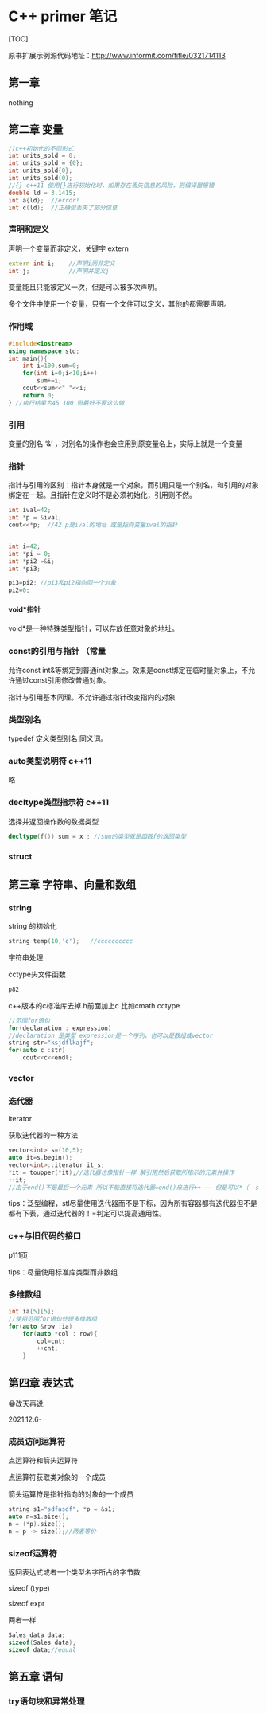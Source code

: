 # C++ primer 笔记

[TOC]

原书扩展示例源代码地址：http://www.informit.com/title/0321714113



## 第一章

nothing

## 第二章 变量

```c++
//c++初始化的不同形式
int units_sold = 0;
int units_sold = {0};
int units_sold{0}; 
int units_sold(0);
//{} c++11 使用{}进行初始化时，如果存在丢失信息的风险，则编译器报错
double ld = 3.1415;
int a{ld};  //error!
int c(ld);  //正确但丢失了部分信息
```

### 声明和定义

声明一个变量而非定义，关键字 extern

```c++
extern int i;    //声明i而非定义
int j;           //声明并定义j
```

变量能且只能被定义一次，但是可以被多次声明。

多个文件中使用一个变量，只有一个文件可以定义，其他的都需要声明。

### 作用域

```c++
#include<iostream>
using namespace std;
int main(){
	int i=100,sum=0;
	for(int i=0;i<10;i++)
	    sum+=i;
	cout<<sum<<" "<<i;
	return 0;
} //执行结果为45 100 但最好不要这么做
```

### 引用

变量的别名 ‘&’ ，对别名的操作也会应用到原变量名上，实际上就是一个变量

### 指针

指针与引用的区别：指针本身就是一个对象，而引用只是一个别名，和引用的对象绑定在一起。且指针在定义时不是必须初始化，引用则不然。

```c++
int ival=42;
int *p = &ival;
cout<<*p;  //42 p是ival的地址 或是指向变量ival的指针


int i=42;
int *pi = 0;
int *pi2 =&i;
int *pi3;

pi3=pi2; //pi3和pi2指向同一个对象
pi2=0;
```

#### void*指针

void*是一种特殊类型指针，可以存放任意对象的地址。

### const的引用与指针 （常量

允许const int&等绑定到普通int对象上。效果是const绑定在临时量对象上，不允许通过const引用修改普通对象。

指针与引用基本同理。不允许通过指针改变指向的对象

### 类型别名

typedef 定义类型别名 同义词。

### auto类型说明符 c++11

略

### decltype类型指示符 c++11

选择并返回操作数的数据类型

``` c++
decltype(f()) sum = x ; //sum的类型就是函数f的返回类型
```

### struct



## 第三章 字符串、向量和数组

### string

string 的初始化

```c++
string temp(10,'c');   //cccccccccc
```

字符串处理

cctype头文件函数

```c++
p82
```

c++版本的c标准库去掉.h前面加上c 比如cmath cctype



```c++
//范围for语句
for(declaration : expression)
//declaration 是类型 expression是一个序列，也可以是数组或vector
string str="ksjdflkajf";    
for(auto c :str)
    cout<<c<<endl;
```

### vector



### 迭代器

iterator

获取迭代器的一种方法

```c++
vector<int> s=(10,5);
auto it=s.begin();
vector<int>::iterator it_s;
*it = toupper(*it);//迭代器也像指针一样 解引用然后获取所指示的元素并操作
++it;
//由于end()不是最后一个元素 所以不能直接将迭代器=end()来进行++ —— 但是可以*（--s.end())来引用最后一个
```

tips：泛型编程，stl尽量使用迭代器而不是下标，因为所有容器都有迭代器但不是都有下表，通过迭代器的！=判定可以提高通用性。

### c++与旧代码的接口

 p111页

tips：尽量使用标准库类型而非数组



### 多维数组

```c++
int ia[5][5];
//使用范围for语句处理多维数组
for(auto &row :ia)
    for(auto *col : row){
        col=cnt;
        ++cnt;
    }
```

## 第四章 表达式

😁改天再说

2021.12.6-

### 成员访问运算符

点运算符和箭头运算符

点运算符获取类对象的一个成员

箭头运算符是指针指向的对象的一个成员

```c++
string s1="sdfasdf", *p = &s1;
auto n=s1.size();
n = (*p).size();
n = p -> size();//两者等价
```

### sizeof运算符

返回表达式或者一个类型名字所占的字节数

sizeof (type)

sizeof expr

两者一样

```c++
Sales_data data;
sizeof(Sales_data);
sizeof data;//equal
```

## 第五章 语句

### try语句块和异常处理

